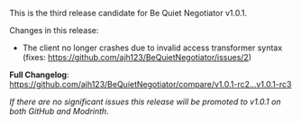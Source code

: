 This is the third release candidate for Be Quiet Negotiator v1.0.1.

Changes in this release:
- The client no longer crashes due to invalid access transformer syntax (fixes: https://github.com/ajh123/BeQuietNegotiator/issues/2)

**Full Changelog**: https://github.com/ajh123/BeQuietNegotiator/compare/v1.0.1-rc2...v1.0.1-rc3

*If there are no significant issues this release will be promoted to v1.0.1 on both GitHub and Modrinth.*